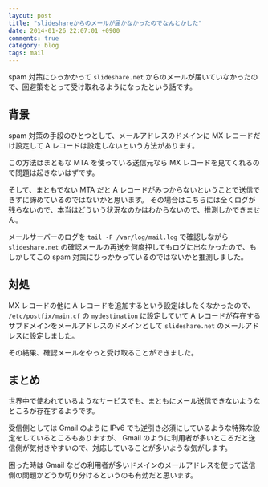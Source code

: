 ```yaml
---
layout: post
title: "slideshareからのメールが届かなかったのでなんとかした"
date: 2014-01-26 22:07:01 +0900
comments: true
category: blog
tags: mail
---
```

spam 対策にひっかかって `slideshare.net` からのメールが届いていなかったので、回避策をとって受け取れるようになったという話です。

<!--more-->

## 背景

spam 対策の手段のひとつとして、メールアドレスのドメインに MX レコードだけ設定して A レコードは設定しないという方法があります。

この方法はまともな MTA を使っている送信元なら MX レコードを見てくれるので問題は起きないはずです。

そして、まともでない MTA だと A レコードがみつからないということで送信できずに諦めているのではないかと思います。
その場合はこちらには全くログが残らないので、本当はどういう状況なのかはわからないので、推測しかできません。

メールサーバーのログを `tail -F /var/log/mail.log` で確認しながら `slideshare.net` の確認メールの再送を何度押してもログに出なかったので、もしかしてこの spam 対策にひっかかっているのではないかと推測しました。

## 対処

MX レコードの他に A レコードを追加するという設定はしたくなかったので、
`/etc/postfix/main.cf` の `mydestination` に設定していて
A レコードが存在するサブドメインをメールアドレスのドメインとして
`slideshare.net` のメールアドレスに設定しました。

その結果、確認メールをやっと受け取ることができました。

## まとめ

世界中で使われているようなサービスでも、まともにメール送信できないようなところが存在するようです。

受信側としては Gmail のように IPv6 でも逆引き必須にしているような特殊な設定をしているところもありますが、
Gmail のように利用者が多いところだと送信側が気付きやすいので、対応していることが多いような気がします。

困った時は Gmail などの利用者が多いドメインのメールアドレスを使って送信側の問題かどうか切り分けるというのも有効だと思います。
